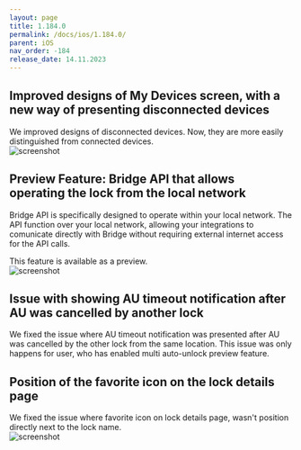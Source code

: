 ```yaml
---
layout: page
title: 1.184.0
permalink: /docs/ios/1.184.0/
parent: iOS
nav_order: -184
release_date: 14.11.2023
---
```


## Improved designs of My Devices screen, with a new way of presenting disconnected devices
We improved designs of disconnected devices. Now, they are more easily distinguished from connected devices.\
![screenshot](/tedee-release-notes/docs/ios/assets/1.184.0-my-devices.png)

## Preview Feature: Bridge API that allows operating the lock from the local network
Bridge API is specifically designed to operate within your local network. The API function over your local network, allowing your integrations to comunicate directly with Bridge without requiring external internet access for the API calls.

This feature is available as a preview.\
![screenshot](/tedee-release-notes/docs/ios/assets/1.184.0-bridge-api.png)

## Issue with showing AU timeout notification after AU was cancelled by another lock
We fixed the issue where AU timeout notification was presented after AU was cancelled by the other lock from the same location.
This issue was only happens for user, who has enabled multi auto-unlock preview feature.

## Position of the favorite icon on the lock details page
We fixed the issue where favorite icon on lock details page, wasn't position directly next to the lock name.\
![screenshot](/tedee-release-notes/docs/ios/assets/1.184.0-lock-details-favorite.png)

